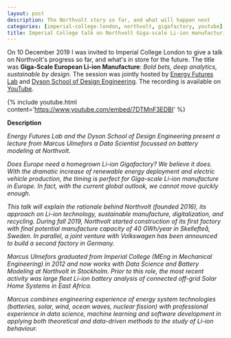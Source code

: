 ```yaml
---
layout: post
description: The Northvolt story so far, and what will happen next
categories: [imperial-college-london, northvolt, gigafactory, youtube]
title: Imperial College talk on Northvolt Giga-scale Li-ion manufacturing
---
```


On 10 December 2019 I was invited to Imperial College London to give a talk on Northvolt's progress so far, and what's in store for the future. The title was **Giga-Scale European Li-ion Manufacture**: *Bold bets, deep analytics, sustainable by design*. The session was jointly hosted by [Energy Futures Lab](https://www.imperial.ac.uk/energy-futures-lab/) and [Dyson School of Design Engineering](https://www.imperial.ac.uk/design-engineering/). The recording is available on [YouTube](https://www.youtube.com/watch?v=7DTMnF3EDBI).

{% include youtube.html content='https://www.youtube.com/embed/7DTMnF3EDBI' %}

**Description**

*Energy Futures Lab and the Dyson School of Design Engineering present a lecture from Marcus Ulmefors a Data Scientist focussed on battery modeling at Northvolt.*

*Does Europe need a homegrown Li-ion Gigafactory? We believe it does. With the dramatic increase of renewable energy deployment and electric vehicle production, the timing is perfect for Giga-scale Li-ion manufacture in Europe. In fact, with the current global outlook, we cannot move quickly enough.*

*This talk will explain the rationale behind Northvolt (founded 2016), its approach on Li-ion technology, sustainable manufacture, digitalization, and recycling. During fall 2019, Northvolt started construction of its first factory with final potential manufacture capacity of 40 GWh/year in Skellefteå, Sweden. In parallel, a joint venture with Volkswagen has been announced to build a second factory in Germany.*

*Marcus Ulmefors graduated from Imperial College (MEng in Mechanical Engineering) in 2012 and now works with Data Science and Battery Modeling at Northvolt in Stockholm. Prior to this role, the most recent activity was large fleet Li-ion battery analysis of connected off-grid Solar Home Systems in East Africa.*

*Marcus combines engineering experience of energy system technologies (batteries, solar, wind, ocean waves, nuclear fission) with professional experience in data science, machine learning and software development in applying both theoretical and data-driven methods to the study of Li-ion behaviour.*